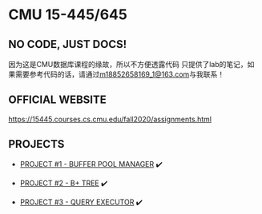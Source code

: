 # CMU 15-445/645
## NO CODE, JUST DOCS!
因为这是CMU数据库课程的缘故，所以不方便透露代码
只提供了lab的笔记，如果需要参考代码的话，请通过[m18852658169_1@163.com]()与我联系！
## OFFICIAL WEBSITE
https://15445.courses.cs.cmu.edu/fall2020/assignments.html
## PROJECTS

+ [PROJECT #1 - BUFFER POOL MANAGER](https://github.com/Wan58169/cmu-15-445-645-docs/blob/master/PROJECT%20%231%20-%20BUFFER%20POOL.md) ✔️

+ [PROJECT #2 - B+ TREE](https://github.com/Wan58169/cmu-15-445-645-docs/blob/master/PROJECT%20%232%20-%20B%2B%20TREE.md) ✔️

+ [PROJECT #3 - QUERY EXECUTOR](https://github.com/Wan58169/cmu-15-445-645-docs/blob/master/PROJECT%20%233%20-%20QUERY%20EXECUTION.md) ✔️
